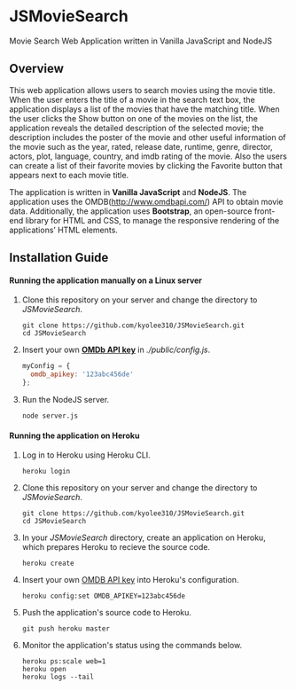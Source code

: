 # JSMovieSearch

Movie Search Web Application written in Vanilla JavaScript and NodeJS

## Overview

This web application allows users to search movies using the movie title. When the user enters the title of a movie in the search text box, the application displays a list of the movies that have the matching title. When the user clicks the Show button on one of the movies on the list, the application reveals the detailed description of the selected movie; the description includes the poster of the movie and other useful information of the movie such as the year, rated, release date, runtime, genre, director, actors, plot, language, country, and imdb rating of the movie. Also the users can create a list of their favorite movies by clicking the Favorite button that appears next to each movie title. 

The application is written in **Vanilla JavaScript** and **NodeJS**. The application uses the OMDB(http://www.omdbapi.com/) API to obtain movie data. Additionally, the application uses **Bootstrap**, an open-source front-end library for HTML and CSS, to manage the responsive rendering of the applications’ HTML elements. 

## Installation Guide

#### Running the application manually on a Linux server

1. Clone this repository on your server and change the directory to _JSMovieSearch_.
   ```
   git clone https://github.com/kyolee310/JSMovieSearch.git
   cd JSMovieSearch
   ```

2. Insert your own [**OMDb API key**](http://www.omdbapi.com/) in _./public/config.js_.
   ```javascript
   myConfig = {
     omdb_apikey: '123abc456de'
   };
   ```

3. Run the NodeJS server.
   ```
   node server.js
   ```

#### Running the application on Heroku

1. Log in to Heroku using Heroku CLI.
   ```
   heroku login
   ```

2. Clone this repository on your server and change the directory to _JSMovieSearch_.
   ```
   git clone https://github.com/kyolee310/JSMovieSearch.git
   cd JSMovieSearch
   ```

3. In your _JSMovieSearch_ directory, create an application on Heroku, which prepares Heroku to recieve the source code.
   ```
   heroku create
   ```

4. Insert your own [OMDB API key](http://www.omdbapi.com/) into Heroku's configuration.
   ```
   heroku config:set OMDB_APIKEY=123abc456de
   ```
   
5. Push the application's source code to Heroku.
   ```
   git push heroku master
   ```

6. Monitor the application's status using the commands below.
   ```
   heroku ps:scale web=1
   heroku open
   heroku logs --tail
   ```
